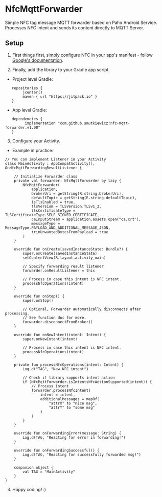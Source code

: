 # NfcMqttForwarder

Simple NFC tag message MQTT forwarder based on Paho Android Service. Processes NFC intent and sends its content directly to MQTT Server.

## Setup

1. First things first, simply configure NFC in your app's manifest - follow [Google's documentation](https://developer.android.com/guide/topics/connectivity/nfc/nfc#manifest).

2. Finally, add the library to your Gradle app script.

- Project level Gradle:
```
   repositories {
        jcenter()
        maven { url "https://jitpack.io" }
   }
```  
- App level Gradle:
```   
   dependencies {
         implementation "com.github.smutkiewicz:nfc-mqtt-forwarder:v1.00"
   }
```   

3. Configure your Activity.

- Example in practice:
```
// You can implement Listener in your Activity
class MainActivity : AppCompatActivity(), OnNfcMqttForwardingResultListener {

    // Initialize Forwarder class
    private val forwarder: NfcMqttForwarder by lazy {
        NfcMqttForwarder(
            application,
            brokerUri = getString(R.string.brokerUri),
            defaultTopic = getString(R.string.defaultTopic),
            isTlsEnabled = true,
            tlsVersion = TLSVersion.TLSv1_2,
            tlsCertificateType = TLSCertificateType.SELF_SIGNED_CERTIFICATE,
            caInputStream = application.assets.open("ca.crt"),
            messageType = MessageType.PAYLOAD_AND_ADDITIONAL_MESSAGE_JSON,
            trimUnwantedBytesFromPayload = true
        )
    }

    override fun onCreate(savedInstanceState: Bundle?) {
        super.onCreate(savedInstanceState)
        setContentView(R.layout.activity_main)

        // Specify forwarding result listener
        forwarder.onResultListener = this

        // Process in case this intent is NFC intent.
        processNfcOperations(intent)
    }

    override fun onStop() {
        super.onStop()

        // Optional, Forwarder automatically disconnects after processing.
        // See function doc for more.
        forwarder.disconnectFromBroker()
    }

    override fun onNewIntent(intent: Intent) {
        super.onNewIntent(intent)

        // Process in case this intent is NFC intent.
        processNfcOperations(intent)
    }

    private fun processNfcOperations(intent: Intent) {
        Log.d("TAG", "New NFC intent")

        // Check if library supports intent action
        if (NfcMqttForwarder.isIntentsNfcActionSupported(intent)) {
            // Process intent
            forwarder.processNfcIntent(
                intent = intent,
                additionalMessages = mapOf(
                    "attrX" to "nice msg",
                    "attrY" to "some msg"
                )
            )
        }
    }

    override fun onForwardingError(message: String) {
        Log.d(TAG, "Reacting for error in forwarding!")
    }

    override fun onForwardingSuccessful() {
        Log.d(TAG, "Reacting for successfully forwarded msg!")
    }

    companion object {
        val TAG = "MainActivity"
    }
}
```
3. Happy coding! :)

